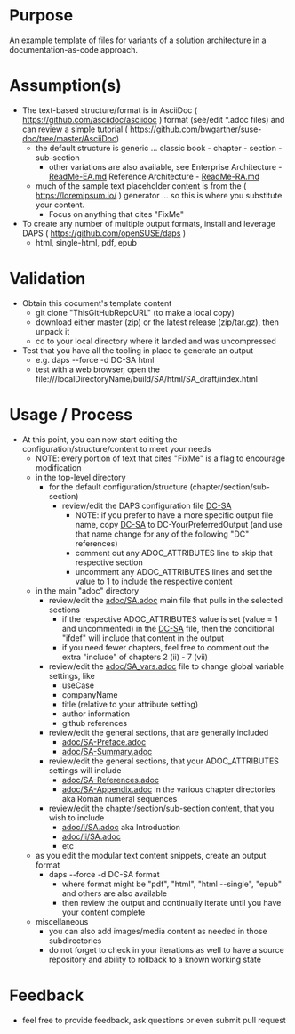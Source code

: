 
# Purpose
An example template of files for variants of a solution architecture in a documentation-as-code approach.

# Assumption(s)
- The text-based structure/format is in AsciiDoc ( https://github.com/asciidoc/asciidoc ) format (see/edit \*.adoc files) and can review a simple tutorial ( https://github.com/bwgartner/suse-doc/tree/master/AsciiDoc)
  - the default structure is generic ... classic book - chapter - section - sub-section
    - other variations are also available, see
      Enterprise Architecture - [ReadMe-EA.md](./ReadMe-EA.md)
      Reference Architecture - [ReadMe-RA.md](./ReadMe-RA.md)
  - much of the sample text placeholder content is from the ( https://loremipsum.io/ ) generator ... so this is where you substitute your content.
    - Focus on anything that cites "FixMe"
- To create any number of multiple output formats, install and leverage DAPS ( https://github.com/openSUSE/daps )
  - html, single-html, pdf, epub

# Validation
- Obtain this document's template content
  - git clone "ThisGitHubRepoURL" (to make a local copy)
  - download either master (zip) or the latest release (zip/tar.gz), then unpack it
  - cd to your local directory where it landed and was uncompressed
- Test that you have all the tooling in place to generate an output
  - e.g. daps --force -d DC-SA html
  - test with a web browser, open the file:///localDirectoryName/build/SA/html/SA_draft/index.html

# Usage / Process
- At this point, you can now start editing the configuration/structure/content to meet your needs
  - NOTE: every portion of text that cites "FixMe" is a flag to encourage modification
  - in the top-level directory
    - for the default configuration/structure (chapter/section/sub-section)
      - review/edit the DAPS configuration file [DC-SA](./DC-SA)
        - NOTE: if you prefer to have a more specific output file name, copy [DC-SA](./DC-SA) to DC-YourPreferredOutput (and use that name change for any of the following "DC" references)
        - comment out any ADOC_ATTRIBUTES line to skip that respective section
        - uncomment any ADOC_ATTRIBUTES lines and set the value to 1 to include the respective content
  - in the main "adoc" directory
    - review/edit the [adoc/SA.adoc](./adoc/SA.adoc) main file that pulls in the selected sections
      - if the respective ADOC_ATTRIBUTES value is set (value = 1 and uncommented) in the [DC-SA](./DC-SA) file, then the conditional "ifdef" will include that content in the output
      - if you need fewer chapters, feel free to comment out the extra "include" of chapters 2 (ii) - 7 (vii)
    - review/edit the [adoc/SA_vars.adoc](./adoc/SA_vars.adoc) file to change global variable settings, like
      - useCase
      - companyName
      - title (relative to your attribute setting)
      - author information
      - github references
    - review/edit the general sections, that are generally included
      - [adoc/SA-Preface.adoc](./adoc/SA-Preface.adoc)
      - [adoc/SA-Summary.adoc](./adoc/SA-Summary.adoc)
    - review/edit the general sections, that your ADOC_ATTRIBUTES settings will include
      - [adoc/SA-References.adoc](./adoc/SA-References.adoc)
      - [adoc/SA-Appendix.adoc](./adoc/SA-Appendix.adoc)
  in the various chapter directories aka Roman numeral sequences
    - review/edit the chapter/section/sub-section content, that you wish to include
      - [adoc/i/SA.adoc](./adoc/i/SA.adoc) aka Introduction
      - [adoc/ii/SA.adoc](./adoc/ii/SA.adoc)
      - etc
  - as you edit the modular text content snippets, create an output format
    - daps --force -d DC-SA format
      - where format might be "pdf", "html", "html --single", "epub" and others are also available
      - then review the output and continually iterate until you have your content complete
  - miscellaneous 
    - you can also add images/media content as needed in those subdirectories
    - do not forget to check in your iterations as well to have a source repository and ability to rollback to a known working state

# Feedback
- feel free to provide feedback, ask questions or even submit pull request
